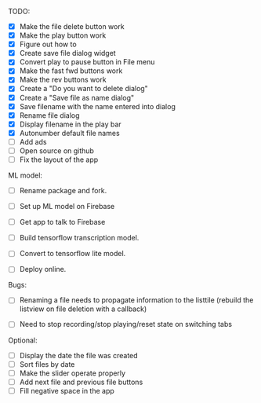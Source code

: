 

TODO:
- [x] Make the file delete button work 
- [x] Make the play button work
- [x] Figure out how to 
- [x] Create save file dialog widget
- [x] Convert play to pause button in File menu
- [x] Make the fast fwd buttons work
- [x] Make the rev buttons work
- [x] Create a "Do you want to delete dialog"
- [x] Create a "Save file as name dialog"
- [x] Save filename with the name entered into dialog
- [x] Rename file dialog
- [x] Display filename in the play bar
- [x] Autonumber default file names
- [ ] Add ads
- [ ] Open source on github
- [ ] Fix the layout of the app

ML model:
- [ ] Rename package and fork.
- [ ] Set up ML model on Firebase
- [ ] Get app to talk to Firebase
- [ ] Build tensorflow transcription model.
- [ ] Convert to tensorflow lite model.
- [ ] Deploy online.


Bugs:
- [ ] Renaming a file needs to propagate information to the listtile
     (rebuild the listview on file deletion with a callback)
- [ ] Need to stop recording/stop playing/reset state on switching tabs


Optional:
- [ ] Display the date the file was created
- [ ] Sort files by date
- [ ] Make the slider operate properly
- [ ] Add next file and previous file buttons
- [ ] Fill negative space in the app